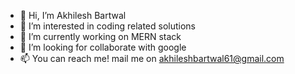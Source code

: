 - 👋 Hi, I’m Akhilesh Bartwal
- 👀 I’m interested in coding related solutions
- 🌱 I’m currently working on MERN stack
- 💞️ I’m looking for collaborate with google
- 📫 You can reach me! mail me on akhileshbartwal61@gmail.com

<!---
akhilesh7bartwal/akhilesh7bartwal is a ✨ special ✨ repository because its `README.md` (this file) appears on your GitHub profile.
You can click the Preview link to take a look at your changes.
--->
